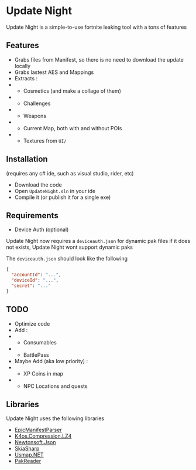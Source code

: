 # Update Night

Update Night is a simple-to-use fortnite leaking tool with a tons of features

## Features

- Grabs files from Manifest, so there is no need to download the update locally
- Grabs lastest AES and Mappings
- Extracts :
- - Cosmetics (and make a collage of them)
- - Challenges
- - Weapons
- - Current Map, both with and without POIs
- - Textures from `UI/`

## Installation

(requires any c# ide, such as visual studio, rider, etc)

- Download the code
- Open `UpdateNight.sln` in your ide
- Compile it (or publish it for a single exe)

## Requirements

- Device Auth (optional)

Update Night now requires a `deviceauth.json` for dynamic pak files
if it does not exists, Update Night wont support dynamic paks

The `deviceauth.json` should look like the following
```json
{
  "accountId": "...",
  "deviceId": "...",
  "secret": "..."
}
```

## TODO

- Optimize code
- Add :
- - Consumables
- - BattlePass
- Maybe Add (aka low priority) :
- - XP Coins in map
- - NPC Locations and quests

## Libraries

Update Night uses the following libraries

- [EpicManifestParser](https://github.com/NotOfficer/EpicManifestParser)
- [K4os.Compression.LZ4](https://github.com/MiloszKrajewski/K4os.Compression.LZ4)
- [Newtonsoft.Json](https://github.com/JamesNK/Newtonsoft.Json)
- [SkiaSharp](https://github.com/mono/SkiaSharp)
- [Usmap.NET](https://github.com/NotOfficer/Usmap.NET)
- [PakReader](https://github.com/iAmAsval/FModel/tree/master/FModel/PakReader)